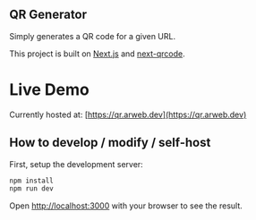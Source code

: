 ## QR Generator

Simply generates a QR code for a given URL.

This project is built on [Next.js](https://nextjs.org/) and [next-qrcode](https://www.npmjs.com/package/next-qrcode).

# Live Demo

Currently hosted at: [https://qr.arweb.dev](https://qr.arweb.dev)

## How to develop / modify / self-host

First, setup the development server:

```bash
npm install
npm run dev
```

Open [http://localhost:3000](http://localhost:3000) with your browser to see the result.

